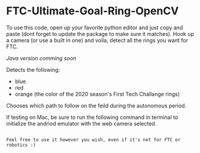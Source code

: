 # FTC-Ultimate-Goal-Ring-OpenCV
To use this code, open up your favorite python editor and just copy and paste (dont forget to update the package to make sure it matches). Hook up a camera (or use a built in one) and voila, detect all the rings you want for FTC. 

*Java version comming soon*

Detects the following:
* blue
* red
* orange (the color of the 2020 season's First Tech Challange rings)
  
Chooses which path to follow on the feild during the autonomous period.

If testing on Mac, be sure to run the following command in terminal to initialize the andriod emulator with the web camera selected.

```Library/Android/sdk/emulator/emulator  -avd Pixel_2_API_30 -camera-back webcam1 -camera-front webcam1

Feel free to use it however you wish, even if it's not for FTC or robotics :)
